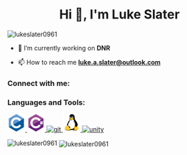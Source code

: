 <h1 align="center">Hi 👋, I'm Luke Slater</h1>
<p align="left"> <img src="https://komarev.com/ghpvc/?username=lukeslater0961&label=Profile%20views&color=0e75b6&style=flat" alt="lukeslater0961" /> </p>

- 🔭 I’m currently working on **DNR**

- 📫 How to reach me **luke.a.slater@outlook.com**

<h3 align="left">Connect with me:</h3>
<p align="left">
</p>

<h3 align="left">Languages and Tools:</h3>
<p align="left"> <a href="https://www.cprogramming.com/" target="_blank" rel="noreferrer"> <img src="https://raw.githubusercontent.com/devicons/devicon/master/icons/c/c-original.svg" alt="c" width="40" height="40"/> </a> <a href="https://www.w3schools.com/cs/" target="_blank" rel="noreferrer"> <img src="https://raw.githubusercontent.com/devicons/devicon/master/icons/csharp/csharp-original.svg" alt="csharp" width="40" height="40"/> </a> <a href="https://git-scm.com/" target="_blank" rel="noreferrer"> <img src="https://www.vectorlogo.zone/logos/git-scm/git-scm-icon.svg" alt="git" width="40" height="40"/> </a> <a href="https://www.linux.org/" target="_blank" rel="noreferrer"> <img src="https://raw.githubusercontent.com/devicons/devicon/master/icons/linux/linux-original.svg" alt="linux" width="40" height="40"/> </a> <a href="https://unity.com/" target="_blank" rel="noreferrer"> <img src="https://www.vectorlogo.zone/logos/unity3d/unity3d-icon.svg" alt="unity" width="40" height="40"/> </a> </p>

<p><img align="left" src="https://github-readme-stats.vercel.app/api/top-langs?username=lukeslater0961&show_icons=true&locale=en&layout=compact" alt="lukeslater0961" /></p>

<p>&nbsp;<img align="center" src="https://github-readme-stats.vercel.app/api?username=lukeslater0961&show_icons=true&locale=en" alt="lukeslater0961" /></p>
